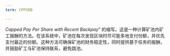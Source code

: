 ```yaml
---
term: CPPSRB

---
```

*Capped Pay Per Share with Recent Backpay*" 的缩写。这是一种计算矿池内矿工报酬的方法。在该系统中，矿池在每次发现区块时尽可能多地支付份额，并优先支付最近的份额。这种方法可确保矿池的财务稳定性，同时提供基于任务的报酬，并鼓励矿工与矿池保持联系，避免跳池。